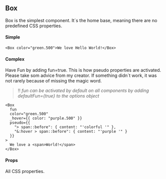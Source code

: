 ## Box

Box is the simplest component. It´s the home base, meaning there are no predefined CSS properties.

#### Simple

```js-live
<Box color="green.500">We love Hello World!</Box>
```

#### Complex

Have Fun by adding fun=true. This is how pseudo properties are activated. Please take som advice from my creator. If something didn´t work, it was not rarely because of missing the magic word.

> !! _fun can be activated by default on all components by adding defaultFun={true} to the options object_

```js-live
<Box
  fun
  color="green.500"
  _hover={{ color: "purple.500" }}
  pseudo={{
    "> span::before": { content: "'colorful '" },
    "&:hover > span::before": { content: "'purple '" }
  }}
>
  We love a <span>World!</span>
</Box>
```

#### Props

All CSS properties.
